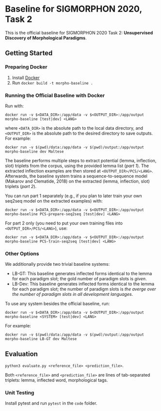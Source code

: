 # Baseline for SIGMORPHON 2020, Task 2

This is the official baseline for SIGMORPHON 2020 Task 2: **Unsupervised Discovery of Morphological Paradigms**.

## Getting Started

### Preparing Docker

1. Install [Docker](https://www.docker.com/)
2. Run `docker build -t morpho-baseline .`

### Running the Official Baseline with Docker

Run with:
```
docker run -v $<DATA_DIR>:/app/data -v $<OUTPUT_DIR>:/app/output morpho-baseline [test|dev] <LANG>
```
where `<DATA_DIR>` is the absolute path to the local data directory, and `<OUTPUT_DIR>` is the absolute path to the desired directory to save outputs. For example:
```
docker run -v $(pwd)/data:/app/data -v $(pwd)/output:/app/output morpho-baseline dev Maltese
```
The baseline performs multiple steps to extract potential (lemma, inflection, slot) triplets from the corpus, using the provided lemma list (*part 1*). The extracted inflection examples are then stored at `<OUTPUT_DIR>/PCS/<LANG>`.  Afterwards, the baseline system trains a sequence-to-sequence model (Makarov and Clematide, 2018) on the extracted (lemma, inflection, slot) triplets (*part 2*).

You can run part 1 separately (e.g., if you plan to later train your own seq2seq model on the extracted examples) with:
```
docker run -v $<DATA_DIR>:/app/data -v $<OUTPUT_DIR>:/app/output morpho-baseline PCS-prepare-seq2seq [test|dev] <LANG>
```
For part 2 only (you need to put your own training files into `<OUTPUT_DIR>/PCS/<LANG>`), use:
```
docker run -v $<DATA_DIR>:/app/data -v $<OUTPUT_DIR>:/app/output morpho-baseline PCS-train-seq2seq [test|dev] <LANG>
```

### Other Options

We additionally provide two trivial baseline systems:

* LB-GT: This baseline generates inflected forms identical to the lemma for each paradigm slot; the gold number of paradigm slots is *given*.
* LB-Dev: This baseline generates inflected forms identical to the lemma for each paradigm slot; the number of paradigm slots is *the averge over the number of paradigm slots in all development languages*.

To use any system besides the official baseline, run:
```
docker run -v $<DATA_DIR>:/app/data -v $<OUTPUT_DIR>:/app/output morpho-baseline <SYSTEM> [test|dev] <LANG>
```
For example:
```
docker run -v $(pwd)/data:/app/data -v $(pwd)/output:/app/output morpho-baseline LB-GT dev Maltese
```

## Evaluation

`python3 evaluate.py <reference_file> <prediction_file>`.

Both `<reference_file>` and `<prediction_file>` are lines of tab-separated triplets: lemma, inflected word, morphological tags.

### Unit Testing

Install pytest and run `pytest` in the `code` folder.
